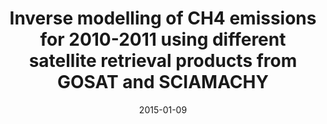 ---
title: "Inverse modelling of CH4 emissions for 2010-2011 using different satellite retrieval products from GOSAT and SCIAMACHY"
collection: publications
permalink: /publication/2015-01-09-Alexe
date: 2015-01-09
venue: 'Atmospheric Chemistry and Physics'
paperurl: 'https://doi.org/doi:10.5194/acp-15-113-2015'
citation: '<b>18</b> - Alexe M., Bergamaschi P., Segers A., Detmers R., Butz A. et al., Inverse modelling of CH4 emissions for 2010-2011 using different satellite retrieval products from GOSAT and SCIAMACHY, Atmospheric Chemistry and Physics, 15, 113-133, (2015-01-09). <a href="https://doi.org/doi:10.5194/acp-15-113-2015">doi:10.5194/acp-15-113-2015</a> (cited 62 times)

'
---